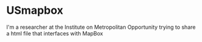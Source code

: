 # USmapbox

I'm a researcher at the Institute on Metropolitan Opportunity trying
to share a html file that interfaces with MapBox
